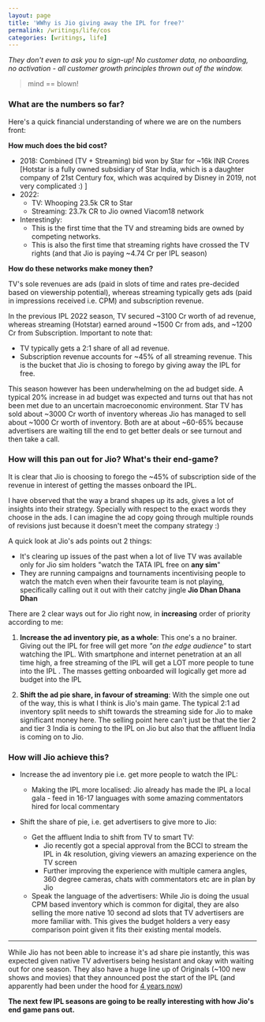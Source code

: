 ```yaml
---
layout: page
title: 'WWhy is Jio giving away the IPL for free?'
permalink: /writings/life/cos
categories: [writings, life]
---
```


_They don't even to ask you to sign-up! No customer data, no onboarding, no activation - all customer growth principles thrown out of the window._

> mind == blown!

### What are the numbers so far?
Here's a quick financial understanding of where we are on the numbers front:

**How much does the bid cost?**
- 2018: Combined (TV + Streaming) bid won by Star for ~16k INR Crores [Hotstar is a fully owned subsidiary of Star India, which is a daughter company of 21st Century fox, which was acquired by Disney in 2019, not very complicated :) ]
- 2022: 
	- TV: Whooping 23.5k CR to Star
	- Streaming: 23.7k CR to Jio owned Viacom18 network
- Interestingly:
	- This is the first time that the TV and streaming bids are owned by competing networks. 
	- This is also the first time that streaming rights have crossed the TV rights (and that Jio is paying ~4.74 Cr per IPL season)

**How do these networks make money then?**

TV's sole revenues are ads (paid in slots of time and rates pre-decided based on viewership potential), whereas streaming typically gets ads (paid in impressions received i.e. CPM) and subscription revenue. 

In the previous IPL 2022 season, TV secured ~3100 Cr worth of ad revenue, whereas streaming (Hotstar) earned around ~1500 Cr from ads, and ~1200 Cr from Subscription. Important to note that:
- TV typically gets a 2:1 share of all ad revenue. 
- Subscription revenue accounts for ~45% of all streaming revenue. This is the bucket that Jio is chosing to forego by giving away the IPL for free.

This season however has been underwhelming on the ad budget side. A typical 20% increase in ad budget was expected and turns out that has not been met due to an uncertain macroeconomic environment. 
Star TV has sold about ~3000 Cr worth of inventory whereas Jio has managed to sell about ~1000 Cr worth of inventory. Both are at about ~60-65% because advertisers are waiting till the end to get better deals or see turnout and then take a call. 

### How will this pan out for Jio? What's their end-game?

It is clear that Jio is choosing to forego the ~45% of subscription side of the revenue in interest of getting the masses onboard the IPL.

I have observed that the way a brand shapes up its ads, gives a lot of insights into their strategy. Specially with respect to the exact words they choose in the ads. I can imagine the ad copy going through multiple rounds of revisions just because it doesn't meet the company strategy :)

A quick look at Jio's ads points out 2 things:
- It's clearing up issues of the past when a lot of live TV was available only for Jio sim holders "watch the TATA IPL free on **any sim**"
- They are running campaigns and tournaments incentivising people to watch the match even when their favourite team is not playing, specifically calling out it out with their catchy jingle **Jio Dhan Dhana Dhan**

There are 2 clear ways out for Jio right now, in **increasing** order of priority according to me:
1. **Increase the ad inventory pie, as a whole**: This one's a no brainer. Giving out the IPL for free will get more *"on the edge audience"* to start watching the IPL. With smartphone and internet penetration at an all time high, a free streaming of the IPL will get a LOT more people to tune into the IPL . The masses getting onboarded will logically get more ad budget into the IPL


2. **Shift the ad pie share, in favour of streaming**: With the simple one out of the way, this is what I think is Jio's main game. The typical 2:1 ad inventory split needs to shift towards the streaming side for Jio to make significant money here. The selling point here can't just be that the tier 2 and tier 3 India is coming to the IPL on Jio but also that the affluent India is coming on to Jio. 

### How will Jio achieve this? 
- Increase the ad inventory pie i.e. get more people to watch the IPL:
	- Making the IPL more localised: Jio already has made the IPL a local gala - feed in 16-17 languages with some amazing commentators hired for local commentary

- Shift the share of pie, i.e. get advertisers to give more to Jio:
	- Get the affluent India to shift from TV to smart TV: 
		- Jio recently got a special approval from the BCCI to stream the IPL in 4k resolution, giving viewers an amazing experience on the TV screen
		- Further improving the experience with multiple camera angles, 360 degree cameras, chats with commentators etc are in plan by Jio
	- Speak the language of the advertisers: While Jio is doing the usual CPM based inventory which is common for digital, they are also selling the more native 10 second ad slots that TV advertisers are more familiar with. This gives the budget holders a very easy comparison point given it fits their existing mental models.

-------
While Jio has not been able to increase it's ad share pie instantly, this was expected given native TV advertisers being hesistant and okay with waiting out for one season. They also have a huge line up of Originals (~100 new shows and movies) that they announced post the start of the IPL (and apparently had been under the hood for [4 years now](https://www.linkedin.com/feed/update/urn:li:activity:7052136203944402944/))

**The next few IPL seasons are going to be really interesting with how Jio's end game pans out.**
